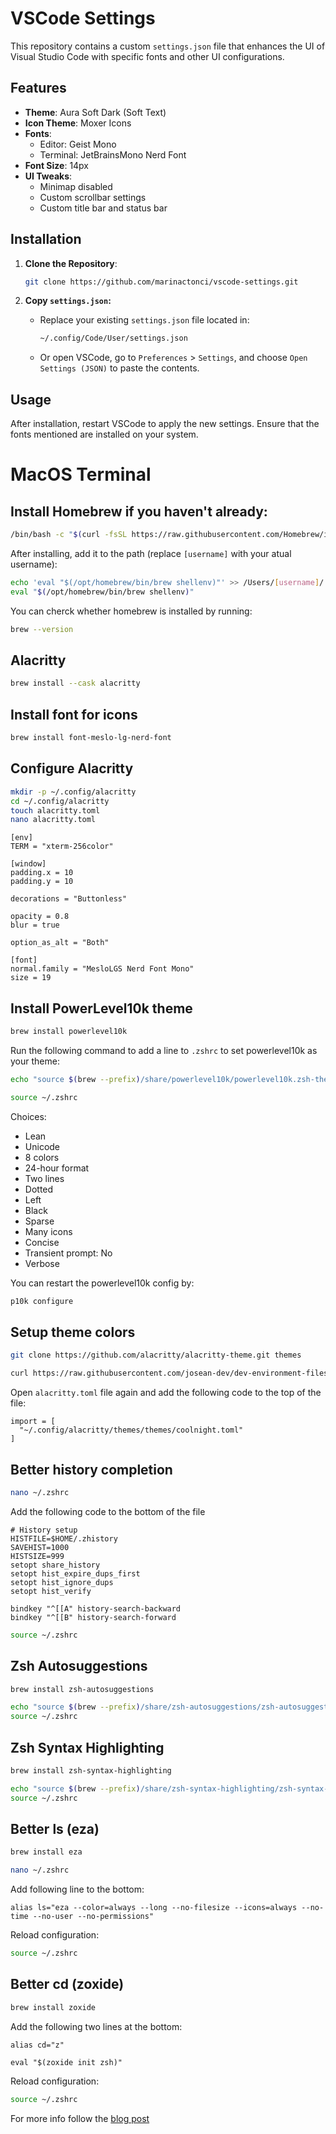 # VSCode Settings

This repository contains a custom `settings.json` file that enhances the UI of Visual Studio Code with specific fonts and other UI configurations.

## Features

- **Theme**: Aura Soft Dark (Soft Text)
- **Icon Theme**: Moxer Icons
- **Fonts**:
  - Editor: Geist Mono
  - Terminal: JetBrainsMono Nerd Font
- **Font Size**: 14px
- **UI Tweaks**:
  - Minimap disabled
  - Custom scrollbar settings
  - Custom title bar and status bar

## Installation

1. **Clone the Repository**:
   ```bash
   git clone https://github.com/marinactonci/vscode-settings.git
   ```

2. **Copy `settings.json`:**
   - Replace your existing `settings.json` file located in:
     ```sh
     ~/.config/Code/User/settings.json
     ```
   - Or open VSCode, go to `Preferences` > `Settings`, and choose `Open Settings (JSON)` to paste the contents.
  
## Usage

After installation, restart VSCode to apply the new settings. Ensure that the fonts mentioned are installed on your system.


# MacOS Terminal 

## Install Homebrew if you haven't already:

```bash
/bin/bash -c "$(curl -fsSL https://raw.githubusercontent.com/Homebrew/install/HEAD/install.sh)"
```

After installing, add it to the path (replace `[username]` with your atual username):

```bash
echo 'eval "$(/opt/homebrew/bin/brew shellenv)"' >> /Users/[username]/.zprofile
eval "$(/opt/homebrew/bin/brew shellenv)"
```

You can cherck whether homebrew is installed by running:

```bash
brew --version
```

## Alacritty

```bash
brew install --cask alacritty
```

## Install font for icons

```bash
brew install font-meslo-lg-nerd-font
```

## Configure Alacritty

```bash
mkdir -p ~/.config/alacritty
cd ~/.config/alacritty
touch alacritty.toml
nano alacritty.toml
```

```
[env]
TERM = "xterm-256color"

[window]
padding.x = 10
padding.y = 10

decorations = "Buttonless"

opacity = 0.8
blur = true

option_as_alt = "Both"

[font]
normal.family = "MesloLGS Nerd Font Mono"
size = 19
```

## Install PowerLevel10k theme

```bash
brew install powerlevel10k
```

Run the following command to add a line to `.zshrc` to set powerlevel10k as your theme:

```bash
echo "source $(brew --prefix)/share/powerlevel10k/powerlevel10k.zsh-theme" >>~/.zshrc

source ~/.zshrc
```

Choices:
- Lean
- Unicode
- 8 colors
- 24-hour format
- Two lines
- Dotted
- Left
- Black
- Sparse
- Many icons
- Concise
- Transient prompt: No
- Verbose

You can restart the powerlevel10k config by:
```bash
p10k configure
```

## Setup theme colors

```bash
git clone https://github.com/alacritty/alacritty-theme.git themes

curl https://raw.githubusercontent.com/josean-dev/dev-environment-files/main/.config/alacritty/themes/themes/coolnight.toml --output ~/.config/alacritty/themes/themes/coolnight.toml
```

Open `alacritty.toml` file again and add the following code to the top of the file:

```
import = [
  "~/.config/alacritty/themes/themes/coolnight.toml"
]
```

## Better history completion

```bash
nano ~/.zshrc
```

Add the following code to the bottom of the file
```
# History setup
HISTFILE=$HOME/.zhistory
SAVEHIST=1000
HISTSIZE=999
setopt share_history
setopt hist_expire_dups_first
setopt hist_ignore_dups
setopt hist_verify

bindkey "^[[A" history-search-backward
bindkey "^[[B" history-search-forward
```

```bash
source ~/.zshrc
```

## Zsh Autosuggestions

```bash
brew install zsh-autosuggestions

echo "source $(brew --prefix)/share/zsh-autosuggestions/zsh-autosuggestions.zsh" >> ~/.zshrc
source ~/.zshrc
```

## Zsh Syntax Highlighting

```bash
brew install zsh-syntax-highlighting

echo "source $(brew --prefix)/share/zsh-syntax-highlighting/zsh-syntax-highlighting.zsh" >> ~/.zshrc
source ~/.zshrc
```

## Better ls (eza)

```bash
brew install eza

nano ~/.zshrc
```

Add following line to the bottom:

```
alias ls="eza --color=always --long --no-filesize --icons=always --no-time --no-user --no-permissions"
```

Reload configuration:

```bash
source ~/.zshrc
```

## Better cd (zoxide)

```bash
brew install zoxide
```

Add the following two lines at the bottom:

```
alias cd="z"

eval "$(zoxide init zsh)"
```

Reload configuration:

```bash
source ~/.zshrc
```

For more info follow the [blog post](https://www.josean.com/posts/how-to-setup-alacritty-terminal)
